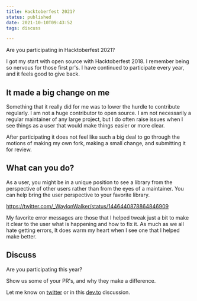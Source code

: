 ```yaml
---
title: Hacktoberfest 2021?
status: published
date: 2021-10-10T09:43:52
tags: discuss

---
```


Are you participating in Hacktoberfest 2021?


I got my start with open source with Hacktoberfest 2018.  I remember being so
nervous for those first pr's.  I have continued to participate every year, and
it feels good to give back.


## It made a big change on me

Something that it really did for me was to lower the hurdle to contribute
regularly.  I am not a huge contributor to open source.  I am not necessarily a
regular maintainer of any large project, but I do often raise issues when I see
things as a user that would make things easier or more clear.

After participating it does not feel like such a big deal to go through the
motions of making my own fork, making a small change, and submitting it for
review.

## What can you do?

As a user, you might be in a unique position to see a library from the
perspective of other users rather than from the eyes of a maintainer.  You can
help bring the user perspective to your favorite library.

https://twitter.com/_WaylonWalker/status/1446440878864846909

My favorite error messages are those that I helped tweak just a bit to make it
clear to the user what is happening and how to fix it.  As much as we all hate
getting errors, It does warm my heart when I see one that I helped make better.

## Discuss

Are you participating this year?

Show us some of your PR's, and why they make a difference.

Let me know on [twitter](https://twitter.com/_WaylonWalker) or in this
[dev.to](https://dev.to/waylonwalker/hacktoberfest-2021-1mkf) discussion.
